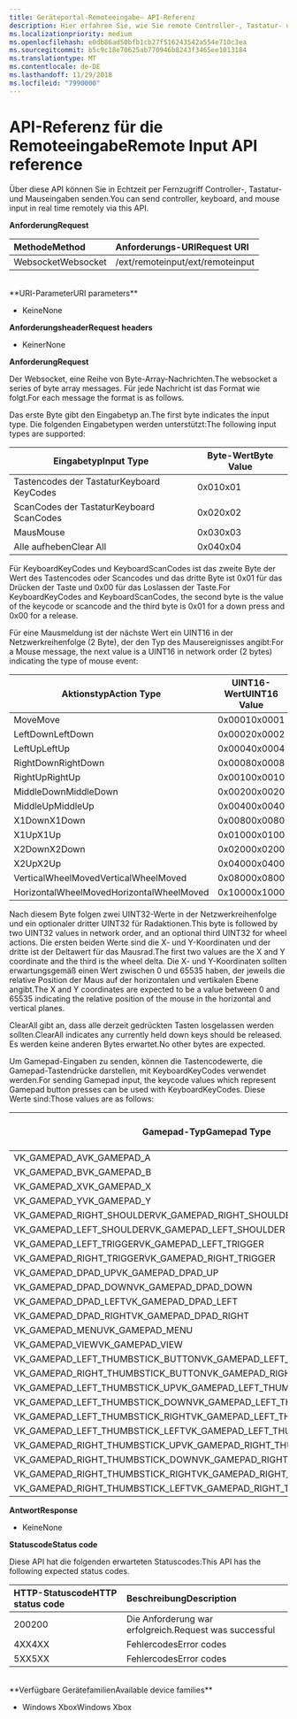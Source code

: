 ```yaml
---
title: Geräteportal-Remoteeingabe– API-Referenz
description: Hier erfahren Sie, wie Sie remote Controller-, Tastatur- und Mauseingaben auf einer Xbox senden.
ms.localizationpriority: medium
ms.openlocfilehash: e0db86ad50bfb1cb27f516243542a554e710c3ea
ms.sourcegitcommit: b5c9c18e70625ab770946b8243f3465ee1013184
ms.translationtype: MT
ms.contentlocale: de-DE
ms.lasthandoff: 11/29/2018
ms.locfileid: "7990000"
---
```

# <a name="remote-input-api-reference"></a><span data-ttu-id="34f77-103">API-Referenz für die Remoteeingabe</span><span class="sxs-lookup"><span data-stu-id="34f77-103">Remote Input API reference</span></span>   
<span data-ttu-id="34f77-104">Über diese API können Sie in Echtzeit per Fernzugriff Controller-, Tastatur- und Mauseingaben senden.</span><span class="sxs-lookup"><span data-stu-id="34f77-104">You can send controller, keyboard, and mouse input in real time remotely via this API.</span></span>

**<span data-ttu-id="34f77-105">Anforderung</span><span class="sxs-lookup"><span data-stu-id="34f77-105">Request</span></span>**

<span data-ttu-id="34f77-106">Methode</span><span class="sxs-lookup"><span data-stu-id="34f77-106">Method</span></span>      | <span data-ttu-id="34f77-107">Anforderungs-URI</span><span class="sxs-lookup"><span data-stu-id="34f77-107">Request URI</span></span>
:------     | :-----
<span data-ttu-id="34f77-108">Websocket</span><span class="sxs-lookup"><span data-stu-id="34f77-108">Websocket</span></span> | <span data-ttu-id="34f77-109">/ext/remoteinput</span><span class="sxs-lookup"><span data-stu-id="34f77-109">/ext/remoteinput</span></span>
<br />
**<span data-ttu-id="34f77-110">URI-Parameter</span><span class="sxs-lookup"><span data-stu-id="34f77-110">URI parameters</span></span>**

- <span data-ttu-id="34f77-111">Keine</span><span class="sxs-lookup"><span data-stu-id="34f77-111">None</span></span>

**<span data-ttu-id="34f77-112">Anforderungsheader</span><span class="sxs-lookup"><span data-stu-id="34f77-112">Request headers</span></span>**

- <span data-ttu-id="34f77-113">Keiner</span><span class="sxs-lookup"><span data-stu-id="34f77-113">None</span></span>

**<span data-ttu-id="34f77-114">Anforderung</span><span class="sxs-lookup"><span data-stu-id="34f77-114">Request</span></span>**

<span data-ttu-id="34f77-115">Der Websocket, eine Reihe von Byte-Array-Nachrichten.</span><span class="sxs-lookup"><span data-stu-id="34f77-115">The websocket a series of byte array messages.</span></span> <span data-ttu-id="34f77-116">Für jede Nachricht ist das Format wie folgt.</span><span class="sxs-lookup"><span data-stu-id="34f77-116">For each message the format is as follows.</span></span>

<span data-ttu-id="34f77-117">Das erste Byte gibt den Eingabetyp an.</span><span class="sxs-lookup"><span data-stu-id="34f77-117">The first byte indicates the input type.</span></span> <span data-ttu-id="34f77-118">Die folgenden Eingabetypen werden unterstützt:</span><span class="sxs-lookup"><span data-stu-id="34f77-118">The following input types are supported:</span></span>

| <span data-ttu-id="34f77-119">Eingabetyp</span><span class="sxs-lookup"><span data-stu-id="34f77-119">Input Type</span></span>        | <span data-ttu-id="34f77-120">Byte-Wert</span><span class="sxs-lookup"><span data-stu-id="34f77-120">Byte Value</span></span> |
|------------|-------------|
<span data-ttu-id="34f77-121">Tastencodes der Tastatur</span><span class="sxs-lookup"><span data-stu-id="34f77-121">Keyboard KeyCodes</span></span> | <span data-ttu-id="34f77-122">0x01</span><span class="sxs-lookup"><span data-stu-id="34f77-122">0x01</span></span>
<span data-ttu-id="34f77-123">ScanCodes der Tastatur</span><span class="sxs-lookup"><span data-stu-id="34f77-123">Keyboard ScanCodes</span></span> | <span data-ttu-id="34f77-124">0x02</span><span class="sxs-lookup"><span data-stu-id="34f77-124">0x02</span></span>
<span data-ttu-id="34f77-125">Maus</span><span class="sxs-lookup"><span data-stu-id="34f77-125">Mouse</span></span> | <span data-ttu-id="34f77-126">0x03</span><span class="sxs-lookup"><span data-stu-id="34f77-126">0x03</span></span>
<span data-ttu-id="34f77-127">Alle aufheben</span><span class="sxs-lookup"><span data-stu-id="34f77-127">Clear All</span></span> | <span data-ttu-id="34f77-128">0x04</span><span class="sxs-lookup"><span data-stu-id="34f77-128">0x04</span></span>

<span data-ttu-id="34f77-129">Für KeyboardKeyCodes und KeyboardScanCodes ist das zweite Byte der Wert des Tastencodes oder Scancodes und das dritte Byte ist 0x01 für das Drücken der Taste und 0x00 für das Loslassen der Taste.</span><span class="sxs-lookup"><span data-stu-id="34f77-129">For KeyboardKeyCodes and KeyboardScanCodes, the second byte is the value of the keycode or scancode and the third byte is 0x01 for a down press and 0x00 for a release.</span></span>

<span data-ttu-id="34f77-130">Für eine Mausmeldung ist der nächste Wert ein UINT16 in der Netzwerkreihenfolge (2 Byte), der den Typ des Mausereignisses angibt:</span><span class="sxs-lookup"><span data-stu-id="34f77-130">For a Mouse message, the next value is a UINT16 in network order (2 bytes) indicating the type of mouse event:</span></span>

| <span data-ttu-id="34f77-131">Aktionstyp</span><span class="sxs-lookup"><span data-stu-id="34f77-131">Action Type</span></span>        | <span data-ttu-id="34f77-132">UINT16-Wert</span><span class="sxs-lookup"><span data-stu-id="34f77-132">UINT16 Value</span></span> |
|------------|-------------|
<span data-ttu-id="34f77-133">Move</span><span class="sxs-lookup"><span data-stu-id="34f77-133">Move</span></span> | <span data-ttu-id="34f77-134">0x0001</span><span class="sxs-lookup"><span data-stu-id="34f77-134">0x0001</span></span>
<span data-ttu-id="34f77-135">LeftDown</span><span class="sxs-lookup"><span data-stu-id="34f77-135">LeftDown</span></span> | <span data-ttu-id="34f77-136">0x0002</span><span class="sxs-lookup"><span data-stu-id="34f77-136">0x0002</span></span>
<span data-ttu-id="34f77-137">LeftUp</span><span class="sxs-lookup"><span data-stu-id="34f77-137">LeftUp</span></span> | <span data-ttu-id="34f77-138">0x0004</span><span class="sxs-lookup"><span data-stu-id="34f77-138">0x0004</span></span>
<span data-ttu-id="34f77-139">RightDown</span><span class="sxs-lookup"><span data-stu-id="34f77-139">RightDown</span></span> | <span data-ttu-id="34f77-140">0x0008</span><span class="sxs-lookup"><span data-stu-id="34f77-140">0x0008</span></span>
<span data-ttu-id="34f77-141">RightUp</span><span class="sxs-lookup"><span data-stu-id="34f77-141">RightUp</span></span> | <span data-ttu-id="34f77-142">0x0010</span><span class="sxs-lookup"><span data-stu-id="34f77-142">0x0010</span></span>
<span data-ttu-id="34f77-143">MiddleDown</span><span class="sxs-lookup"><span data-stu-id="34f77-143">MiddleDown</span></span> | <span data-ttu-id="34f77-144">0x0020</span><span class="sxs-lookup"><span data-stu-id="34f77-144">0x0020</span></span>
<span data-ttu-id="34f77-145">MiddleUp</span><span class="sxs-lookup"><span data-stu-id="34f77-145">MiddleUp</span></span> | <span data-ttu-id="34f77-146">0x0040</span><span class="sxs-lookup"><span data-stu-id="34f77-146">0x0040</span></span>
<span data-ttu-id="34f77-147">X1Down</span><span class="sxs-lookup"><span data-stu-id="34f77-147">X1Down</span></span> | <span data-ttu-id="34f77-148">0x0080</span><span class="sxs-lookup"><span data-stu-id="34f77-148">0x0080</span></span>
<span data-ttu-id="34f77-149">X1Up</span><span class="sxs-lookup"><span data-stu-id="34f77-149">X1Up</span></span> | <span data-ttu-id="34f77-150">0x0100</span><span class="sxs-lookup"><span data-stu-id="34f77-150">0x0100</span></span>
<span data-ttu-id="34f77-151">X2Down</span><span class="sxs-lookup"><span data-stu-id="34f77-151">X2Down</span></span> | <span data-ttu-id="34f77-152">0x0200</span><span class="sxs-lookup"><span data-stu-id="34f77-152">0x0200</span></span>
<span data-ttu-id="34f77-153">X2Up</span><span class="sxs-lookup"><span data-stu-id="34f77-153">X2Up</span></span> | <span data-ttu-id="34f77-154">0x0400</span><span class="sxs-lookup"><span data-stu-id="34f77-154">0x0400</span></span>
<span data-ttu-id="34f77-155">VerticalWheelMoved</span><span class="sxs-lookup"><span data-stu-id="34f77-155">VerticalWheelMoved</span></span> | <span data-ttu-id="34f77-156">0x0800</span><span class="sxs-lookup"><span data-stu-id="34f77-156">0x0800</span></span>
<span data-ttu-id="34f77-157">HorizontalWheelMoved</span><span class="sxs-lookup"><span data-stu-id="34f77-157">HorizontalWheelMoved</span></span> | <span data-ttu-id="34f77-158">0x1000</span><span class="sxs-lookup"><span data-stu-id="34f77-158">0x1000</span></span>

<span data-ttu-id="34f77-159">Nach diesem Byte folgen zwei UINT32-Werte in der Netzwerkreihenfolge und ein optionaler dritter UINT32 für Radaktionen.</span><span class="sxs-lookup"><span data-stu-id="34f77-159">This byte is followed by two UINT32 values in network order, and an optional third UINT32 for wheel actions.</span></span> <span data-ttu-id="34f77-160">Die ersten beiden Werte sind die X- und Y-Koordinaten und der dritte ist der Deltawert für das Mausrad.</span><span class="sxs-lookup"><span data-stu-id="34f77-160">The first two values are the X and Y coordinate and the third is the wheel delta.</span></span> <span data-ttu-id="34f77-161">Die X- und Y-Koordinaten sollten erwartungsgemäß einen Wert zwischen 0 und 65535 haben, der jeweils die relative Position der Maus auf der horizontalen und vertikalen Ebene angibt.</span><span class="sxs-lookup"><span data-stu-id="34f77-161">The X and Y coordinates are expected to be a value between 0 and 65535 indicating the relative position of the mouse in the horizontal and vertical planes.</span></span>

<span data-ttu-id="34f77-162">ClearAll gibt an, dass alle derzeit gedrückten Tasten losgelassen werden sollten.</span><span class="sxs-lookup"><span data-stu-id="34f77-162">ClearAll indicates any currently held down keys should be released.</span></span> <span data-ttu-id="34f77-163">Es werden keine anderen Bytes erwartet.</span><span class="sxs-lookup"><span data-stu-id="34f77-163">No other bytes are expected.</span></span>

<span data-ttu-id="34f77-164">Um Gamepad-Eingaben zu senden, können die Tastencodewerte, die Gamepad-Tastendrücke darstellen, mit KeyboardKeyCodes verwendet werden.</span><span class="sxs-lookup"><span data-stu-id="34f77-164">For sending Gamepad input, the keycode values which represent Gamepad button presses can be used with KeyboardKeyCodes.</span></span> <span data-ttu-id="34f77-165">Diese Werte sind:</span><span class="sxs-lookup"><span data-stu-id="34f77-165">Those values are as follows:</span></span>

| <span data-ttu-id="34f77-166">Gamepad-Typ</span><span class="sxs-lookup"><span data-stu-id="34f77-166">Gamepad Type</span></span>        | <span data-ttu-id="34f77-167">Byte-Wert</span><span class="sxs-lookup"><span data-stu-id="34f77-167">Byte Value</span></span> |
|------------|-------------|
<span data-ttu-id="34f77-168">VK_GAMEPAD_A</span><span class="sxs-lookup"><span data-stu-id="34f77-168">VK_GAMEPAD_A</span></span>                       |  <span data-ttu-id="34f77-169">0xC3</span><span class="sxs-lookup"><span data-stu-id="34f77-169">0xC3</span></span>
<span data-ttu-id="34f77-170">VK_GAMEPAD_B</span><span class="sxs-lookup"><span data-stu-id="34f77-170">VK_GAMEPAD_B</span></span>                       |  <span data-ttu-id="34f77-171">0xC4</span><span class="sxs-lookup"><span data-stu-id="34f77-171">0xC4</span></span>
<span data-ttu-id="34f77-172">VK_GAMEPAD_X</span><span class="sxs-lookup"><span data-stu-id="34f77-172">VK_GAMEPAD_X</span></span>                       |  <span data-ttu-id="34f77-173">0xC5</span><span class="sxs-lookup"><span data-stu-id="34f77-173">0xC5</span></span>
<span data-ttu-id="34f77-174">VK_GAMEPAD_Y</span><span class="sxs-lookup"><span data-stu-id="34f77-174">VK_GAMEPAD_Y</span></span>                       |  <span data-ttu-id="34f77-175">0xC6</span><span class="sxs-lookup"><span data-stu-id="34f77-175">0xC6</span></span>
<span data-ttu-id="34f77-176">VK_GAMEPAD_RIGHT_SHOULDER</span><span class="sxs-lookup"><span data-stu-id="34f77-176">VK_GAMEPAD_RIGHT_SHOULDER</span></span>          |  <span data-ttu-id="34f77-177">0xC7</span><span class="sxs-lookup"><span data-stu-id="34f77-177">0xC7</span></span>
<span data-ttu-id="34f77-178">VK_GAMEPAD_LEFT_SHOULDER</span><span class="sxs-lookup"><span data-stu-id="34f77-178">VK_GAMEPAD_LEFT_SHOULDER</span></span>           |  <span data-ttu-id="34f77-179">0xC8</span><span class="sxs-lookup"><span data-stu-id="34f77-179">0xC8</span></span>
<span data-ttu-id="34f77-180">VK_GAMEPAD_LEFT_TRIGGER</span><span class="sxs-lookup"><span data-stu-id="34f77-180">VK_GAMEPAD_LEFT_TRIGGER</span></span>            |  <span data-ttu-id="34f77-181">0xC9</span><span class="sxs-lookup"><span data-stu-id="34f77-181">0xC9</span></span>
<span data-ttu-id="34f77-182">VK_GAMEPAD_RIGHT_TRIGGER</span><span class="sxs-lookup"><span data-stu-id="34f77-182">VK_GAMEPAD_RIGHT_TRIGGER</span></span>           |  <span data-ttu-id="34f77-183">0xCA</span><span class="sxs-lookup"><span data-stu-id="34f77-183">0xCA</span></span>
<span data-ttu-id="34f77-184">VK_GAMEPAD_DPAD_UP</span><span class="sxs-lookup"><span data-stu-id="34f77-184">VK_GAMEPAD_DPAD_UP</span></span>                 |  <span data-ttu-id="34f77-185">0xCB</span><span class="sxs-lookup"><span data-stu-id="34f77-185">0xCB</span></span>
<span data-ttu-id="34f77-186">VK_GAMEPAD_DPAD_DOWN</span><span class="sxs-lookup"><span data-stu-id="34f77-186">VK_GAMEPAD_DPAD_DOWN</span></span>               |  <span data-ttu-id="34f77-187">0xCC</span><span class="sxs-lookup"><span data-stu-id="34f77-187">0xCC</span></span>
<span data-ttu-id="34f77-188">VK_GAMEPAD_DPAD_LEFT</span><span class="sxs-lookup"><span data-stu-id="34f77-188">VK_GAMEPAD_DPAD_LEFT</span></span>               |  <span data-ttu-id="34f77-189">0xCD</span><span class="sxs-lookup"><span data-stu-id="34f77-189">0xCD</span></span>
<span data-ttu-id="34f77-190">VK_GAMEPAD_DPAD_RIGHT</span><span class="sxs-lookup"><span data-stu-id="34f77-190">VK_GAMEPAD_DPAD_RIGHT</span></span>              |  <span data-ttu-id="34f77-191">0xCE</span><span class="sxs-lookup"><span data-stu-id="34f77-191">0xCE</span></span>
<span data-ttu-id="34f77-192">VK_GAMEPAD_MENU</span><span class="sxs-lookup"><span data-stu-id="34f77-192">VK_GAMEPAD_MENU</span></span>                    |  <span data-ttu-id="34f77-193">0xCF</span><span class="sxs-lookup"><span data-stu-id="34f77-193">0xCF</span></span>
<span data-ttu-id="34f77-194">VK_GAMEPAD_VIEW</span><span class="sxs-lookup"><span data-stu-id="34f77-194">VK_GAMEPAD_VIEW</span></span>                    |  <span data-ttu-id="34f77-195">0xD0</span><span class="sxs-lookup"><span data-stu-id="34f77-195">0xD0</span></span>
<span data-ttu-id="34f77-196">VK_GAMEPAD_LEFT_THUMBSTICK_BUTTON</span><span class="sxs-lookup"><span data-stu-id="34f77-196">VK_GAMEPAD_LEFT_THUMBSTICK_BUTTON</span></span>  |  <span data-ttu-id="34f77-197">0xD1</span><span class="sxs-lookup"><span data-stu-id="34f77-197">0xD1</span></span>
<span data-ttu-id="34f77-198">VK_GAMEPAD_RIGHT_THUMBSTICK_BUTTON</span><span class="sxs-lookup"><span data-stu-id="34f77-198">VK_GAMEPAD_RIGHT_THUMBSTICK_BUTTON</span></span> |  <span data-ttu-id="34f77-199">0xD2</span><span class="sxs-lookup"><span data-stu-id="34f77-199">0xD2</span></span>
<span data-ttu-id="34f77-200">VK_GAMEPAD_LEFT_THUMBSTICK_UP</span><span class="sxs-lookup"><span data-stu-id="34f77-200">VK_GAMEPAD_LEFT_THUMBSTICK_UP</span></span>      |  <span data-ttu-id="34f77-201">0xD3</span><span class="sxs-lookup"><span data-stu-id="34f77-201">0xD3</span></span>
<span data-ttu-id="34f77-202">VK_GAMEPAD_LEFT_THUMBSTICK_DOWN</span><span class="sxs-lookup"><span data-stu-id="34f77-202">VK_GAMEPAD_LEFT_THUMBSTICK_DOWN</span></span>    |  <span data-ttu-id="34f77-203">0xD4</span><span class="sxs-lookup"><span data-stu-id="34f77-203">0xD4</span></span>
<span data-ttu-id="34f77-204">VK_GAMEPAD_LEFT_THUMBSTICK_RIGHT</span><span class="sxs-lookup"><span data-stu-id="34f77-204">VK_GAMEPAD_LEFT_THUMBSTICK_RIGHT</span></span>   |  <span data-ttu-id="34f77-205">0xD5</span><span class="sxs-lookup"><span data-stu-id="34f77-205">0xD5</span></span>
<span data-ttu-id="34f77-206">VK_GAMEPAD_LEFT_THUMBSTICK_LEFT</span><span class="sxs-lookup"><span data-stu-id="34f77-206">VK_GAMEPAD_LEFT_THUMBSTICK_LEFT</span></span>    |  <span data-ttu-id="34f77-207">0xD6</span><span class="sxs-lookup"><span data-stu-id="34f77-207">0xD6</span></span>
<span data-ttu-id="34f77-208">VK_GAMEPAD_RIGHT_THUMBSTICK_UP</span><span class="sxs-lookup"><span data-stu-id="34f77-208">VK_GAMEPAD_RIGHT_THUMBSTICK_UP</span></span>     |  <span data-ttu-id="34f77-209">0xD7</span><span class="sxs-lookup"><span data-stu-id="34f77-209">0xD7</span></span>
<span data-ttu-id="34f77-210">VK_GAMEPAD_RIGHT_THUMBSTICK_DOWN</span><span class="sxs-lookup"><span data-stu-id="34f77-210">VK_GAMEPAD_RIGHT_THUMBSTICK_DOWN</span></span>   |  <span data-ttu-id="34f77-211">0xD8</span><span class="sxs-lookup"><span data-stu-id="34f77-211">0xD8</span></span>
<span data-ttu-id="34f77-212">VK_GAMEPAD_RIGHT_THUMBSTICK_RIGHT</span><span class="sxs-lookup"><span data-stu-id="34f77-212">VK_GAMEPAD_RIGHT_THUMBSTICK_RIGHT</span></span>  |  <span data-ttu-id="34f77-213">0xD9</span><span class="sxs-lookup"><span data-stu-id="34f77-213">0xD9</span></span>
<span data-ttu-id="34f77-214">VK_GAMEPAD_RIGHT_THUMBSTICK_LEFT</span><span class="sxs-lookup"><span data-stu-id="34f77-214">VK_GAMEPAD_RIGHT_THUMBSTICK_LEFT</span></span>   |  <span data-ttu-id="34f77-215">0xDA</span><span class="sxs-lookup"><span data-stu-id="34f77-215">0xDA</span></span>


**<span data-ttu-id="34f77-216">Antwort</span><span class="sxs-lookup"><span data-stu-id="34f77-216">Response</span></span>**   

- <span data-ttu-id="34f77-217">Keine</span><span class="sxs-lookup"><span data-stu-id="34f77-217">None</span></span>

**<span data-ttu-id="34f77-218">Statuscode</span><span class="sxs-lookup"><span data-stu-id="34f77-218">Status code</span></span>**

<span data-ttu-id="34f77-219">Diese API hat die folgenden erwarteten Statuscodes:</span><span class="sxs-lookup"><span data-stu-id="34f77-219">This API has the following expected status codes.</span></span>

<span data-ttu-id="34f77-220">HTTP-Statuscode</span><span class="sxs-lookup"><span data-stu-id="34f77-220">HTTP status code</span></span>      | <span data-ttu-id="34f77-221">Beschreibung</span><span class="sxs-lookup"><span data-stu-id="34f77-221">Description</span></span>
:------     | :-----
<span data-ttu-id="34f77-222">200</span><span class="sxs-lookup"><span data-stu-id="34f77-222">200</span></span> | <span data-ttu-id="34f77-223">Die Anforderung war erfolgreich.</span><span class="sxs-lookup"><span data-stu-id="34f77-223">Request was successful</span></span>
<span data-ttu-id="34f77-224">4XX</span><span class="sxs-lookup"><span data-stu-id="34f77-224">4XX</span></span> | <span data-ttu-id="34f77-225">Fehlercodes</span><span class="sxs-lookup"><span data-stu-id="34f77-225">Error codes</span></span>
<span data-ttu-id="34f77-226">5XX</span><span class="sxs-lookup"><span data-stu-id="34f77-226">5XX</span></span> | <span data-ttu-id="34f77-227">Fehlercodes</span><span class="sxs-lookup"><span data-stu-id="34f77-227">Error codes</span></span>

<br />
**<span data-ttu-id="34f77-228">Verfügbare Gerätefamilien</span><span class="sxs-lookup"><span data-stu-id="34f77-228">Available device families</span></span>**

* <span data-ttu-id="34f77-229">Windows Xbox</span><span class="sxs-lookup"><span data-stu-id="34f77-229">Windows Xbox</span></span>